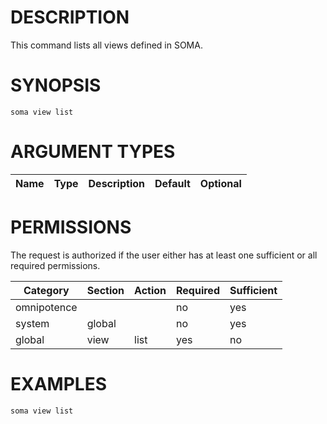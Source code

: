 # DESCRIPTION

This command lists all views defined in SOMA.

# SYNOPSIS

```
soma view list
```

# ARGUMENT TYPES

Name | Type |     Description   | Default | Optional
 --- |  --- | ----------------- | ------- | --------

# PERMISSIONS

The request is authorized if the user either has at least one
sufficient or all required permissions.

Category | Section | Action | Required | Sufficient
 ------- | ------- | ------ | -------- | ----------
omnipotence | | | no | yes
system | global | | no | yes
global | view | list | yes | no

# EXAMPLES

```
soma view list
```
